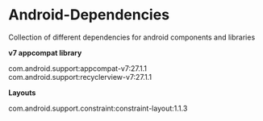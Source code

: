 # Android-Dependencies
Collection of different dependencies for android components and libraries

**v7 appcompat library**

com.android.support:appcompat-v7:27.1.1\
com.android.support:recyclerview-v7:27.1.1

**Layouts**

com.android.support.constraint:constraint-layout:1.1.3
